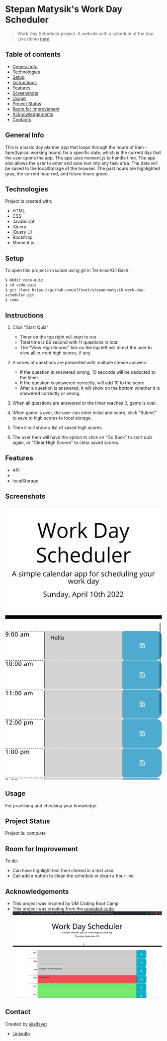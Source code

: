 # Stepan Matysik's Work Day Scheduler
> Work Day Scheduler project. A website with a schedule of the day.
> Live demo [_here_](https://elfsvet.github.io/stepan-matysik-work-day-scheduler/). 

## Table of contents
* [General info](#general-info)
* [Technologies](#technologies)
* [Setup](#setup)
* [Instructions](#instructions)
* [Features](#features)
* [Screenshots](#screenshots)
* [Usage](#usage)
* [Project Status](#project-status)
* [Room for Improvement](#room-for-improvement)
* [Acknowledgements](#acknowledgements)
* [Contacts](#contact)



## General Info
This is a basic day planner app that loops through the hours of 9am - 5pm(typical working hours) for a specific date, which is the current day that the user opens the app. The app uses moment.js to handle time. The app also allows the user to enter and save text into any task area. The data will be saved to the localStorage of the browser. The past hours are highlighted gray, the current hour red, and future hours green.


## Technologies
Project is created with:
- HTML
- CSS
- JavaScript
- jQuery
- jQuery UI
- Bootstrap
- Moment.js

## Setup
To open this project in vscode using git in Terminal/Git Bash:

```
$ mkdir code-quiz
$ cd code-quiz
$ git clone https://github.com/elfsvet/stepan-matysik-work-day-scheduler.git
$ code .
```

## Instructions
1. Click "Start Quiz":
   - Timer on the top right will start to run
   - Total time is 66 second with 11 questions in total
   - The "View High Scores" link on the top left will direct the user to view all current high scores, if any.


2. A series of questions are presented with multiple choice answers:
   - If the question is answered wrong, 10 seconds will be deducted to the timer
   - If the question is answered correctly, will add 10 to the score
   - After a question is answered, it will show on the bottom whether it is answered correctly or wrong.
  
3. When all questions are answered or the timer reaches 0, game is over.
   
4. When game is over, the user can enter initial and score, click "Submit" to save to high scores to local storage.
   
5. Then it will show a list of saved high scores.
   
6. The user then will have the option to click on "Go Back" to start quiz again, or "Clear High Scores" to clear saved scores.


## Features
- API
- 
- localStorage

## Screenshots
![Example screenshot](./assets/images/example.jpg)


## Usage
For practising and checking your knowledge.

## Project Status
Project is: _complete_

## Room for Improvement
To do:
- Can have highlight text then clicked in a text area.
- Can add a button to clean the schedule or clean a hour line

## Acknowledgements
- This project was inspired by UM Coding Boot Camp
- This project was creating from the [provided code](https://github.com/coding-boot-camp/super-disco).
![Example gif](./assets/images/sample.gif)
## Contact
Created by [@elfsvet](https://github.com/elfsvet)
- [LinkedIn](https://www.linkedin.com/in/stepanmatysik/)